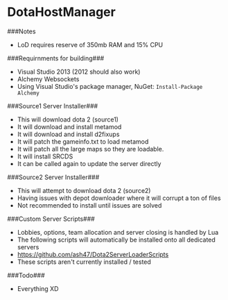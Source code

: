 DotaHostManager
===============

###Notes
 - LoD requires reserve of 350mb RAM and 15% CPU

###Requirnments for building###
 - Visual Studio 2013 (2012 should also work)
 - Alchemy Websockets
  - Using Visual Studio's package manager, NuGet: `Install-Package Alchemy`

###Source1 Server Installer###
 - This will download dota 2 (source1)
 - It will download and install metamod
 - It will download and install d2fixups
 - It will patch the gameinfo.txt to load metamod
 - It will patch all the large maps so they are loadable.
 - It will install SRCDS
 - It can be called again to update the server directly

###Source2 Server Installer###
 - This will attempt to download dota 2 (source2)
 - Having issues with depot downloader where it will corrupt a ton of files
 - Not recommended to install until issues are solved

###Custom Server Scripts###
 - Lobbies, options, team allocation and server closing is handled by Lua
 - The following scripts will automatically be installed onto all dedicated servers
  - https://github.com/ash47/Dota2ServerLoaderScripts
  - These scripts aren't currently installed / tested

###Todo###
 - Everything XD

